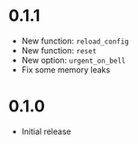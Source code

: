 # 0.1.1

* New function: `reload_config`
* New function: `reset`
* New option: `urgent_on_bell`
* Fix some memory leaks

# 0.1.0

* Initial release

